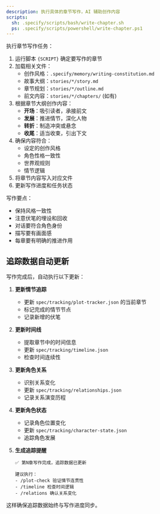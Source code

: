 ```yaml
---
description: 执行具体的章节写作，AI 辅助创作内容
scripts:
  sh: .specify/scripts/bash/write-chapter.sh
  ps: .specify/scripts/powershell/write-chapter.ps1
---
```


执行章节写作任务：

1. 运行脚本 `{SCRIPT}` 确定要写作的章节
2. 加载相关文件：
   - 创作风格：`.specify/memory/writing-constitution.md`
   - 故事大纲：`stories/*/story.md`
   - 章节规划：`stories/*/outline.md`
   - 前文内容：`stories/*/chapters/` (如有)
3. 根据章节大纲创作内容：
   - **开场**：吸引读者，承接前文
   - **发展**：推进情节，深化人物
   - **转折**：制造冲突或悬念
   - **收尾**：适当收束，引出下文
4. 确保内容符合：
   - 设定的创作风格
   - 角色性格一致性
   - 世界观规则
   - 情节逻辑
5. 将章节内容写入对应文件
6. 更新写作进度和任务状态

写作要点：
- 保持风格一致性
- 注意伏笔的埋设和回收
- 对话要符合角色身份
- 描写要有画面感
- 每章要有明确的推进作用

## 追踪数据自动更新

写作完成后，自动执行以下更新：

1. **更新情节追踪**
   - 更新 `spec/tracking/plot-tracker.json` 的当前章节
   - 标记完成的情节节点
   - 记录新增的伏笔

2. **更新时间线**
   - 提取章节中的时间信息
   - 更新 `spec/tracking/timeline.json`
   - 检查时间连续性

3. **更新角色关系**
   - 识别关系变化
   - 更新 `spec/tracking/relationships.json`
   - 记录关系演变历程

4. **更新角色状态**
   - 记录角色位置变化
   - 更新 `spec/tracking/character-state.json`
   - 追踪角色发展

5. **生成追踪提醒**
   ```
   ✅ 第N章写作完成，追踪数据已更新

   建议执行：
   - /plot-check 验证情节连贯性
   - /timeline 检查时间逻辑
   - /relations 确认关系变化
   ```

这样确保追踪数据始终与写作进度同步。